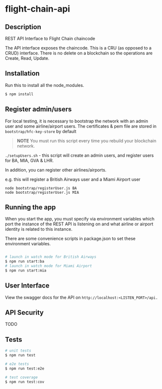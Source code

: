 # flight-chain-api

## Description

REST API Interface to Flight Chain chaincode

The API interface exposes the chaincode. This is a CRU (as opposed to a CRUD) interface. There is no delete on a
blockchain so the operations are Create, Read, Update.
 

## Installation

Run this to install all the node_modules.

```bash
$ npm install
```

## Register admin/users

For local testing, it is necessary to bootstrap the network with an admin user
and some airline/airport users. The certificates & pem file are stored in `bootstrap/hfc-key-store` by default

> **NOTE** You must run this script every time you rebuild your blockchain network.

`./setupUsers.sh` - this script will create an admin users, and register users for BA, MIA, GVA & LHR.



In addition, you can register other airlines/airports.

e.g. this will register a British Airways user and a Miami Airport user

```
node bootstrap/registerUser.js BA
node bootstrap/registerUser.js MIA
```


## Running the app

When you start the app, you must specify via environment variables which port the instance of the REST API is listening 
on and what airline or airport identity is related to this instance.

There are some convenience scripts in package.json to set these environment variables.  

```bash

# launch in watch mode for British Airways
$ npm run start:ba
# launch in watch mode for Miami Airport
$ npm run start:mia

```

## User Interface

View the swagger docs for the API on `http://localhost:<LISTEN_PORT>/api.`


## API Security

TODO


## Tests

```bash
# unit tests
$ npm run test

# e2e tests
$ npm run test:e2e

# test coverage
$ npm run test:cov
```

